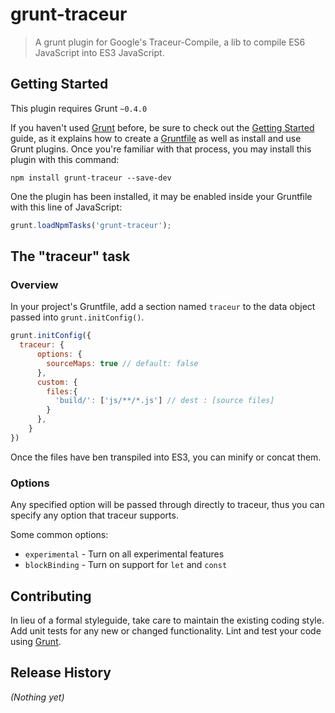 # grunt-traceur

> A grunt plugin for Google's Traceur-Compile, a lib to compile ES6 JavaScript into ES3 JavaScript. 

## Getting Started
This plugin requires Grunt `~0.4.0`

If you haven't used [Grunt](http://gruntjs.com/) before, be sure to check out the [Getting Started](http://gruntjs.com/getting-started) guide, as it explains how to create a [Gruntfile](http://gruntjs.com/sample-gruntfile) as well as install and use Grunt plugins. Once you're familiar with that process, you may install this plugin with this command:

```shell
npm install grunt-traceur --save-dev
```

One the plugin has been installed, it may be enabled inside your Gruntfile with this line of JavaScript:

```js
grunt.loadNpmTasks('grunt-traceur');
```

## The "traceur" task

### Overview
In your project's Gruntfile, add a section named `traceur` to the data object passed into `grunt.initConfig()`.

```js
grunt.initConfig({
  traceur: {
      options: {
        sourceMaps: true // default: false
      },
      custom: {
        files:{
          'build/': ['js/**/*.js'] // dest : [source files]
        }
      },
    }
})
```
Once the files have ben transpiled into ES3, you can minify or concat them. 

### Options

Any specified option will be passed through directly to traceur, thus you can specify any option that traceur supports.

Some common options:

* `experimental` - Turn on all experimental features
* `blockBinding` - Turn on support for `let` and `const`

## Contributing
In lieu of a formal styleguide, take care to maintain the existing coding style. Add unit tests for any new or changed functionality. Lint and test your code using [Grunt](http://gruntjs.com/).

## Release History
_(Nothing yet)_
